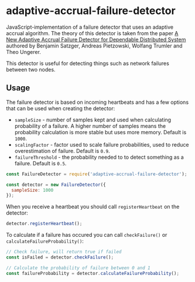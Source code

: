 # adaptive-accrual-failure-detector

JavaScript-implementation of a failure detector that uses an adaptive accrual
algorithm. The theory of this detector is taken from the paper
[A New Adaptive Accrual Failure Detector for Dependable Distributed System](https://www.informatik.uni-augsburg.de/lehrstuehle/sik/publikationen/papers/2007_sac-dads_sat/paper.pdf)
authored by Benjamin Satzger, Andreas Pietzowski, Wolfang Trumler and 
Theo Ungerer.

This detector is useful for detecting things such as network failures between
two nodes.

## Usage

The failure detector is based on incoming heartbeats and has a few options that
can be used when creating the detector:

*
  `sampleSize` - number of samples kept and used when calculating probability
  of a failure. A higher number of samples means the probability calculation is
  more stable but uses more memory. Default is `1000`.
*
  `scalingFactor` - factor used to scale failure probabilities, used to reduce
  overestimation of failure. Default is `0.9`.
*
  `failureThreshold` - the probability needed to to detect something as a
  failure. Default is `0.5`.

```javascript
const FailureDetector = require('adaptive-accrual-failure-detector');

const detector = new FailureDetector({
  sampleSize: 1000
});
```

When you receive a heartbeat you should call `registerHeartbeat` on the detector:

```javascript
detector.registerHeartbeat();
```

To calculate if a failure has occured you can call `checkFailure()` or
`calculateFailureProbability()`:

```javascript
// Check failure, will return true if failed
const isFailed = detector.checkFailure();

// Calculate the probability of failure between 0 and 1
const failureProbability = detector.calculateFailureProbability();
```

